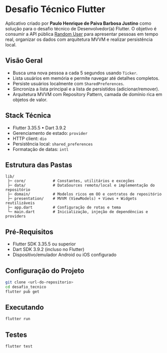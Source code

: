 # Desafio Técnico Flutter

Aplicativo criado por **Paulo Henrique de Paiva Barbosa Justino** como solução para o desafio técnico de Desenvolvedor(a) Flutter. O objetivo é consumir a API pública [Random User](https://randomuser.me/) para apresentar pessoas em tempo real, organizar os dados com arquitetura MVVM e realizar persistência local.

## Visão Geral
- Busca uma nova pessoa a cada 5 segundos usando `Ticker`.
- Lista usuários em memória e permite navegar até detalhes completos.
- Persiste usuários localmente com `SharedPreferences`.
- Sincroniza a lista principal e a lista de persistidos (adicionar/remover).
- Arquitetura MVVM com Repository Pattern, camada de domínio rica em objetos de valor.

## Stack Técnica
- Flutter 3.35.5 • Dart 3.9.2
- Gerenciamento de estado: `provider`
- HTTP client: `dio`
- Persistência local: `shared_preferences`
- Formatação de datas: `intl`

## Estrutura das Pastas
```
lib/
 ├─ core/            # Constantes, utilitários e exceções
 ├─ data/            # DataSources remoto/local e implementação do repositório
 ├─ domain/          # Modelos ricos em OO e contratos de repositório
 ├─ presentation/    # MVVM (ViewModels) + Views + Widgets reutilizáveis
 ├─ app.dart         # Configuração de rotas e tema
 └─ main.dart        # Inicialização, injeção de dependências e providers
```

## Pré-Requisitos
- Flutter SDK 3.35.5 ou superior
- Dart SDK 3.9.2 (incluso no Flutter)
- Dispositivo/emulador Android ou iOS configurado

## Configuração do Projeto
```bash
git clone <url-do-repositorio>
cd desafio_tecnico
flutter pub get
```

## Executando
```bash
flutter run
```

## Testes
```bash
flutter test
```



